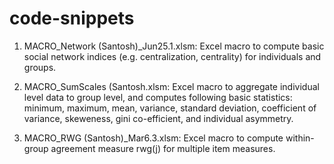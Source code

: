 # code-snippets

1. MACRO_Network (Santosh)_Jun25.1.xlsm: Excel macro to compute basic social network indices (e.g. centralization, centrality) for individuals and groups.

2. MACRO_SumScales (Santosh.xlsm: Excel macro to aggregate individual level data to group level, and computes following basic statistics: minimum, maximum, mean, variance, standard deviation, coefficient of variance, skeweness, gini co-efficient, and individual asymmetry.

3. MACRO_RWG (Santosh)_Mar6.3.xlsm: Excel macro to compute within-group agreement measure rwg(j) for multiple item measures. 
